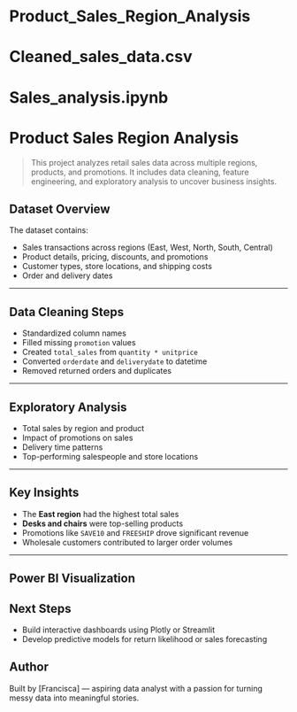 # Product_Sales_Region_Analysis

# Cleaned_sales_data.csv

# Sales_analysis.ipynb

#  Product Sales Region Analysis

>This project analyzes retail sales data across multiple regions, products, and promotions. It includes data cleaning, feature engineering, and exploratory analysis to uncover business insights.
>
##  Dataset Overview

The dataset contains:
+ Sales transactions across regions (East, West, North, South, Central)
+ Product details, pricing, discounts, and promotions
+ Customer types, store locations, and shipping costs
+ Order and delivery dates
---

##  Data Cleaning Steps

- Standardized column names
- Filled missing `promotion` values
- Created `total_sales` from `quantity * unitprice`
- Converted `orderdate` and `deliverydate` to datetime
- Removed returned orders and duplicates
---

##  Exploratory Analysis

- Total sales by region and product
- Impact of promotions on sales
- Delivery time patterns
- Top-performing salespeople and store locations
---
##  Key Insights

- The **East region** had the highest total sales
- **Desks and chairs** were top-selling products
- Promotions like `SAVE10` and `FREESHIP` drove significant revenue
- Wholesale customers contributed to larger order volumes
---


## Power BI Visualization








##  Next Steps

- Build interactive dashboards using Plotly or Streamlit
- Develop predictive models for return likelihood or sales forecasting

##  Author

Built by [Francisca] — aspiring data analyst with a passion for turning messy data into meaningful stories.



